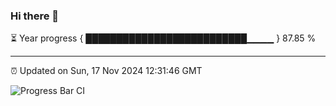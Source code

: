 ### Hi there 👋

⏳ Year progress { ██████████████████████████▁▁▁▁ } 87.85 %

---

⏰ Updated on Sun, 17 Nov 2024 12:31:46 GMT

![Progress Bar CI](https://github.com/liununu/liununu/workflows/Progress%20Bar%20CI/badge.svg)
